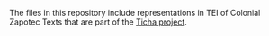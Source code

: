 The files in this repository include representations in TEI of Colonial Zapotec Texts that are part of the [Ticha project](https://ticha.haverford.edu).
